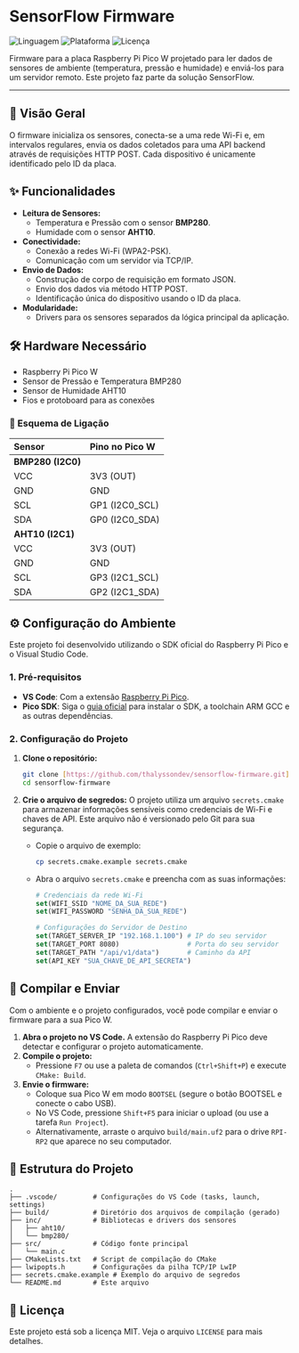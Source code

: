 # SensorFlow Firmware

![Linguagem](https://img.shields.io/badge/Linguagem-C-blue.svg)
![Plataforma](https://img.shields.io/badge/Plataforma-Raspberry%20Pi%20Pico%20W-green.svg)
![Licença](https://img.shields.io/badge/Licen%C3%A7a-MIT-yellow.svg)

Firmware para a placa Raspberry Pi Pico W projetado para ler dados de sensores de ambiente (temperatura, pressão e humidade) e enviá-los para um servidor remoto. Este projeto faz parte da solução SensorFlow.

---

## 📜 Visão Geral

O firmware inicializa os sensores, conecta-se a uma rede Wi-Fi e, em intervalos regulares, envia os dados coletados para uma API backend através de requisições HTTP POST. Cada dispositivo é unicamente identificado pelo ID da placa.

## ✨ Funcionalidades

-   **Leitura de Sensores:**
    -   Temperatura e Pressão com o sensor **BMP280**.
    -   Humidade com o sensor **AHT10**.
-   **Conectividade:**
    -   Conexão a redes Wi-Fi (WPA2-PSK).
    -   Comunicação com um servidor via TCP/IP.
-   **Envio de Dados:**
    -   Construção de corpo de requisição em formato JSON.
    -   Envio dos dados via método HTTP POST.
    -   Identificação única do dispositivo usando o ID da placa.
-   **Modularidade:**
    -   Drivers para os sensores separados da lógica principal da aplicação.

## 🛠️ Hardware Necessário

-   Raspberry Pi Pico W
-   Sensor de Pressão e Temperatura BMP280
-   Sensor de Humidade AHT10
-   Fios e protoboard para as conexões

### 🔌 Esquema de Ligação

| Sensor | Pino no Pico W |
| :--- | :--- |
| **BMP280 (I2C0)** | |
| VCC | 3V3 (OUT) |
| GND | GND |
| SCL | GP1 (I2C0_SCL) |
| SDA | GP0 (I2C0_SDA) |
| **AHT10 (I2C1)** | |
| VCC | 3V3 (OUT) |
| GND | GND |
| SCL | GP3 (I2C1_SCL) |
| SDA | GP2 (I2C1_SDA) |

## ⚙️ Configuração do Ambiente

Este projeto foi desenvolvido utilizando o SDK oficial do Raspberry Pi Pico e o Visual Studio Code.

### 1. Pré-requisitos

-   **VS Code**: Com a extensão [Raspberry Pi Pico](https://marketplace.visualstudio.com/items?itemName=RaspberryPi.raspberry-pi-pico).
-   **Pico SDK**: Siga o [guia oficial](https://www.raspberrypi.com/documentation/microcontrollers/c_sdk.html) para instalar o SDK, a toolchain ARM GCC e as outras dependências.

### 2. Configuração do Projeto

1.  **Clone o repositório:**
    ```bash
    git clone [https://github.com/thalyssondev/sensorflow-firmware.git](https://github.com/thalyssondev/sensorflow-firmware.git)
    cd sensorflow-firmware
    ```

2.  **Crie o arquivo de segredos:**
    O projeto utiliza um arquivo `secrets.cmake` para armazenar informações sensíveis como credenciais de Wi-Fi e chaves de API. Este arquivo não é versionado pelo Git para sua segurança.

    -   Copie o arquivo de exemplo:
        ```bash
        cp secrets.cmake.example secrets.cmake
        ```
    -   Abra o arquivo `secrets.cmake` e preencha com as suas informações:
        ```cmake
        # Credenciais da rede Wi-Fi
        set(WIFI_SSID "NOME_DA_SUA_REDE")
        set(WIFI_PASSWORD "SENHA_DA_SUA_REDE")

        # Configurações do Servidor de Destino
        set(TARGET_SERVER_IP "192.168.1.100") # IP do seu servidor
        set(TARGET_PORT 8080)                 # Porta do seu servidor
        set(TARGET_PATH "/api/v1/data")       # Caminho da API
        set(API_KEY "SUA_CHAVE_DE_API_SECRETA")
        ```

## 🚀 Compilar e Enviar

Com o ambiente e o projeto configurados, você pode compilar e enviar o firmware para a sua Pico W.

1.  **Abra o projeto no VS Code.** A extensão do Raspberry Pi Pico deve detectar e configurar o projeto automaticamente.
2.  **Compile o projeto:**
    -   Pressione `F7` ou use a paleta de comandos (`Ctrl+Shift+P`) e execute `CMake: Build`.
3.  **Envie o firmware:**
    -   Coloque sua Pico W em modo `BOOTSEL` (segure o botão BOOTSEL e conecte o cabo USB).
    -   No VS Code, pressione `Shift+F5` para iniciar o upload (ou use a tarefa `Run Project`).
    -   Alternativamente, arraste o arquivo `build/main.uf2` para o drive `RPI-RP2` que aparece no seu computador.

## 📁 Estrutura do Projeto

```
.
├── .vscode/         # Configurações do VS Code (tasks, launch, settings)
├── build/           # Diretório dos arquivos de compilação (gerado)
├── inc/             # Bibliotecas e drivers dos sensores
│   ├── aht10/
│   └── bmp280/
├── src/             # Código fonte principal
│   └── main.c
├── CMakeLists.txt   # Script de compilação do CMake
├── lwipopts.h       # Configurações da pilha TCP/IP LwIP
├── secrets.cmake.example # Exemplo do arquivo de segredos
└── README.md        # Este arquivo
```

## 📄 Licença

Este projeto está sob a licença MIT. Veja o arquivo `LICENSE` para mais detalhes.
